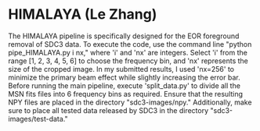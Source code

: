 # HIMALAYA (Le Zhang)
The HIMALAYA pipeline is specifically designed for the EOR foreground removal of SDC3 data. To execute the code, use the command line "python pipe_HIMALAYA.py i nx," where 'i' and 'nx' are integers. Select 'i' from the range [1, 2, 3, 4, 5, 6] to choose the frequency bin, and 'nx' represents the size of the cropped image. In my submitted results, I used 'nx=256' to minimize the primary beam effect while slightly increasing the error bar.  Before running the main pipeline, execute 'split_data.py' to divide all the MSN fits files into 6 frequency bins as required. Ensure that the resulting NPY files are placed in the directory "sdc3-images/npy." Additionally, make sure to place all tested data released by SDC3 in the directory "sdc3-images/test-data."  
